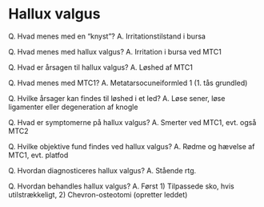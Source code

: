 # Hallux valgus
Q. Hvad menes med en “knyst”?
A. Irritationstilstand i bursa

Q. Hvad menes med hallux valgus?
A. Irritation i bursa ved MTC1

Q. Hvad er årsagen til hallux valgus?
A. Løshed af MTC1

Q. Hvad menes med MTC1?
A. Metatarsocuneiformled 1 (1. tås grundled)

Q. Hvilke årsager kan findes til løshed i et led?
A. Løse sener, løse ligamenter eller degeneration af knogle

Q. Hvad er symptomerne på hallux valgus?
A. Smerter ved MTC1, evt. også MTC2

Q. Hvilke objektive fund findes ved hallux valgus?
A. Rødme og hævelse af MTC1, evt. platfod

Q. Hvordan diagnosticeres hallux valgus?
A. Stående rtg.

Q. Hvordan behandles hallux valgus?
A. Først 1) Tilpassede sko, hvis utilstrækkeligt, 2) Chevron-osteotomi (opretter leddet)

<!-- #anki/tag/med/Orto #anki/deck/Medicine -->

<!-- {BearID:FF7C74DA-D169-4AE9-B1FB-312CCC330A54-9907-00007DFB6A127109} -->
